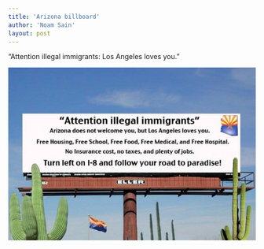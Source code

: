 ```yaml
---
title: 'Arizona billboard'
author: 'Noam Sain'
layout: post
---
```


“Attention illegal immigrants: Los Angeles loves you.”

![Arizona billboard](/assets/2017/2017-05-ArizonaBillboard.jpg "Arizona billboard")
